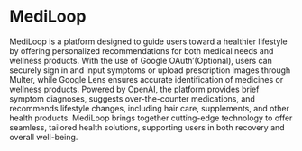 # MediLoop
MediLoop is a platform designed to guide users toward a healthier lifestyle by offering personalized recommendations for both medical needs and wellness products. With the use of Google OAuth’(Optional), users can securely sign in and input symptoms or upload prescription images through Multer, while Google Lens ensures accurate identification of medicines or wellness products. Powered by OpenAI, the platform provides brief symptom diagnoses, suggests over-the-counter medications, and recommends lifestyle changes, including hair care, supplements, and other health products. MediLoop brings together cutting-edge technology to offer seamless, tailored health solutions, supporting users in both recovery and overall well-being.
